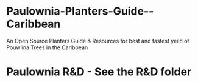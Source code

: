 # Paulownia-Planters-Guide--Caribbean
An Open Source Planters Guide & Resources for best and fastest yeild of Pouwlina Trees in the Caribbean

# Paulownia R&D - See the R&D folder
